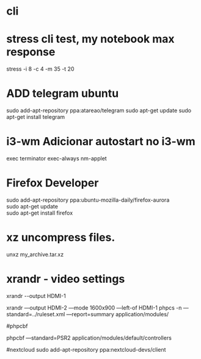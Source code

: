 # cli

# stress cli test, my notebook max response  
stress -i 8 -c 4 -m 35 -t 20


# ADD telegram ubuntu

sudo add-apt-repository ppa:atareao/telegram
sudo apt-get update
sudo apt-get install telegram



# i3-wm Adicionar autostart no i3-wm
exec terminator
exec-always nm-applet

# Firefox Developer  
sudo add-apt-repository ppa:ubuntu-mozilla-daily/firefox-aurora  
sudo apt-get update  
sudo apt-get install firefox  

# xz uncompress files.
unxz my_archive.tar.xz

# xrandr - video settings

xrandr --output HDMI-1


xrandr —output HDMI-2 —mode 1600x900 —left-of HDMI-1
phpcs -n —standard=../ruleset.xml —report=summary application/modules/

#phpcbf

phpcbf —standard=PSR2 application/modules/default/controllers

#nextcloud 
sudo add-apt-repository ppa:nextcloud-devs/client
